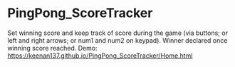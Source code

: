 # PingPong_ScoreTracker
Set winning score and keep track of score during the game (via buttons; or left and right arrows; or num1 and num2 on keypad). Winner declared once winning score reached.
Demo: https://keenan137.github.io/PingPong_ScoreTracker/Home.html 
